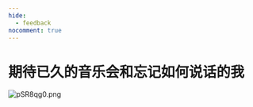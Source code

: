 ```yaml
---
hide:
  - feedback
nocomment: true
---
```


# 期待已久的音乐会和忘记如何说话的我

![pSR8qg0.png](https://s1.ax1x.com/2023/02/08/pSR8qg0.png)